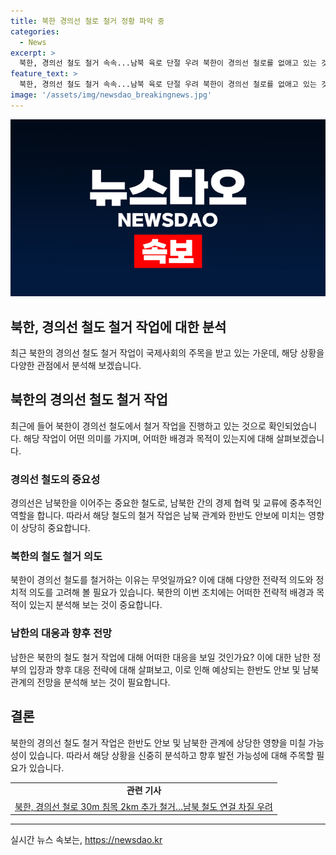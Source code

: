 ```yaml
---
title: 북한 경의선 철로 철거 정황 파악 중
categories:
  - News
excerpt: >
  북한, 경의선 철도 철거 속속...남북 육로 단절 우려 북한이 경의선 철로를 없애고 있는 것이 군 당국에 포착됐다. 북한은 철도 침목과 레일을 철거하고 있으며, DMZ 일대에서는 대전차 장벽과 같은 구조물을 세웠다. 이는 남북을 잇는 육로 단절에 대한 우려를 불러일으키고 있다.
feature_text: >
  북한, 경의선 철도 철거 속속...남북 육로 단절 우려 북한이 경의선 철로를 없애고 있는 것이 군 당국에 포착됐다. 북한은 철도 침목과 레일을 철거하고 있으며, DMZ 일대에서는 대전차 장벽과 같은 구조물을 세웠다. 이는 남북을 잇는 육로 단절에 대한 우려를 불러일으키고 있다.
image: '/assets/img/newsdao_breakingnews.jpg'
---
```


<p><img src="/assets/img/newsdao_breakingnews.jpg" alt="ontimetimes 속보" /></p>

<h2>북한, 경의선 철도 철거 작업에 대한 분석</h2>

<p data-ke-size="size16">최근 북한의 경의선 철도 철거 작업이 국제사회의 주목을 받고 있는 가운데, 해당 상황을 다양한 관점에서 분석해 보겠습니다.</p>

<h2 data-ke-size="size26">북한의 경의선 철도 철거 작업</h2>

<p data-ke-size="size16">최근에 들어 북한이 경의선 철도에서 철거 작업을 진행하고 있는 것으로 확인되었습니다. 해당 작업이 어떤 의미를 가지며, 어떠한 배경과 목적이 있는지에 대해 살펴보겠습니다.</p>

<h3>경의선 철도의 중요성</h3>

<p data-ke-size="size16">경의선은 남북한을 이어주는 중요한 철도로, 남북한 간의 경제 협력 및 교류에 중추적인 역할을 합니다. 따라서 해당 철도의 철거 작업은 남북 관계와 한반도 안보에 미치는 영향이 상당히 중요합니다.</p>

<h3>북한의 철도 철거 의도</h3>

<p data-ke-size="size16">북한이 경의선 철도를 철거하는 이유는 무엇일까요? 이에 대해 다양한 전략적 의도와 정치적 의도를 고려해 볼 필요가 있습니다. 북한의 이번 조치에는 어떠한 전략적 배경과 목적이 있는지 분석해 보는 것이 중요합니다.</p>

<h3>남한의 대응과 향후 전망</h3>

<p data-ke-size="size16">남한은 북한의 철도 철거 작업에 대해 어떠한 대응을 보일 것인가요? 이에 대한 남한 정부의 입장과 향후 대응 전략에 대해 살펴보고, 이로 인해 예상되는 한반도 안보 및 남북 관계의 전망을 분석해 보는 것이 필요합니다.</p>

<h2 data-ke-size="size26">결론</h2>

<p data-ke-size="size16">북한의 경의선 철도 철거 작업은 한반도 안보 및 남북한 관계에 상당한 영향을 미칠 가능성이 있습니다. 따라서 해당 상황을 신중히 분석하고 향후 발전 가능성에 대해 주목할 필요가 있습니다.</p>

<table>
    <tr>
        <td style="text-align: center; height: 17px;"><b>관련 기사</b></td>
    </tr>
    <tr>
        <td style="text-align: center; height: 17px;"><a href="https://www.yna.co.kr/view/AKR20210802054151082?input=1195m" target="_blank">북한, 경의선 철로 30m 침목 2km 추가 철거…남북 철도 연걸 차질 우려</a></td>
    </tr>
</table>

<p><hr></p>
실시간 뉴스 속보는, <a href="https://newsdao.kr" rel="dofollow">https://newsdao.kr</a>


